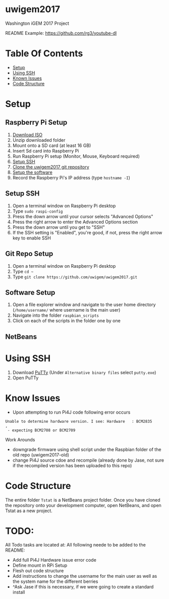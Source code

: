 # uwigem2017
Washington iGEM 2017 Project

README Example: https://github.com/rg3/youtube-dl
# Table Of Contents

 - [Setup](#setup)
 - [Using SSH](#UsingSSH)
 - [Known Issues](#KnownIssues)
 - [Code Structure](#CodeStructure)

# Setup
## Raspberry Pi Setup
1. [Download ISO](https://www.raspberrypi.org/downloads/raspbian/)
2. Unzip downloaded folder
3. Mount onto a SD card (at least 16 GB)
4. Insert Sd card into Raspberry Pi
5. Run Raspberry Pi setup (Monitor, Mouse, Keyboard required)
6. [Setup SSH](##SetupSSH) 
7. [Clone the uwigem2017 git repository](##GitRepoSetup)
8. [Setup the software](#SoftwareSetup)
9. Record the Raspberry Pi's IP address (type `hostname -I`)

## Setup SSH

1. Open a terminal window on Raspberry Pi desktop
2. Type `sudo raspi-config`
3. Press the down arrow until your cursor selects "Advanced Options"
4. Press the right arrow to enter the Advanced Options section
5. Press the down arrow until you get to "SSH"
6. If the SSH setting is "Enabled", you're good, if not, press the right arrow key to enable SSH

## Git Repo Setup

1. Open a terminal window on Raspberry Pi desktop
2. Type `cd ~`
3. Type `git clone https://github.com/uwigem/uwigem2017.git`

## Software Setup

1. Open a file explorer window and navigate to the user home directory (`/home/username/` where username is the main user)
2. Navigate into the folder `raspbian_scripts`
3. Click on each of the scripts in the folder one by one

## NetBeans

# Using SSH

1. Download [PuTTy](www.putty.org "putty") (Under `Alternative binary files` select `putty.exe`)
2. Open PuTTy

# Know Issues
- Upon attempting to run Pi4J code following error occurs
~~~
Unable to determine hardware version. I see: Hardware   : BCM2835
,
 - expecting BCM2708 or BCM2709
~~~
Work Arounds
 - downgrade firmware using shell script under the Raspbian folder of the old repo (uwigem2017-old)
 - change Pi4J source cdoe and recompile (already done by Jase, not sure if the recompiled version has been uploaded to this repo)
# Code Structure

The entire folder `Tstat` is a NetBeans project folder. Once you have cloned the repository onto your development computer, open NetBeans, and open Tstat as a new project.

# TODO: 
All Todo tasks are located at: 
All following neede to be added to the README:
- Add full Pi4J Hardware issue error code
- Define mount in RPi Setup
- Flesh out code structure
- Add instructions to change the username for the main user as well as the system name for the different berries 
- ^Ask Jase if this is necessary, if we were going to create a standard install 
